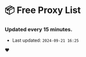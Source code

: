 # :package: Free Proxy List
### Updated every 15 minutes.

- Last updated: `2024-09-21 16:25`

:heart:
